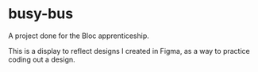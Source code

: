 # busy-bus

A project done for the Bloc apprenticeship.

This is a display to reflect designs I created in Figma, as a way to practice coding out a design.
